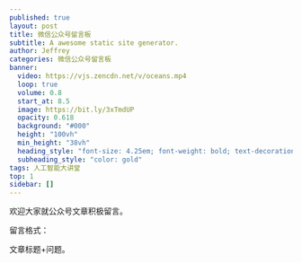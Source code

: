 ```yaml
---
published: true
layout: post
title: 微信公众号留言板
subtitle: A awesome static site generator.
author: Jeffrey
categories: 微信公众号留言板
banner:
  video: https://vjs.zencdn.net/v/oceans.mp4
  loop: true
  volume: 0.8
  start_at: 8.5
  image: https://bit.ly/3xTmdUP
  opacity: 0.618
  background: "#000"
  height: "100vh"
  min_height: "38vh"
  heading_style: "font-size: 4.25em; font-weight: bold; text-decoration: underline"
  subheading_style: "color: gold"
tags: 人工智能大讲堂
top: 1
sidebar: []
---
```


欢迎大家就公众号文章积极留言。

留言格式：

文章标题+问题。


